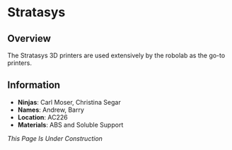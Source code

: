 # Stratasys
## Overview
The Stratasys 3D printers are used extensively by the robolab as the go-to printers.

## Information
- **Ninjas**: Carl Moser, Christina Segar
- **Names**: Andrew, Barry
- **Location**: AC226
- **Materials**: ABS and Soluble Support

*This Page Is Under Construction* <br/>
